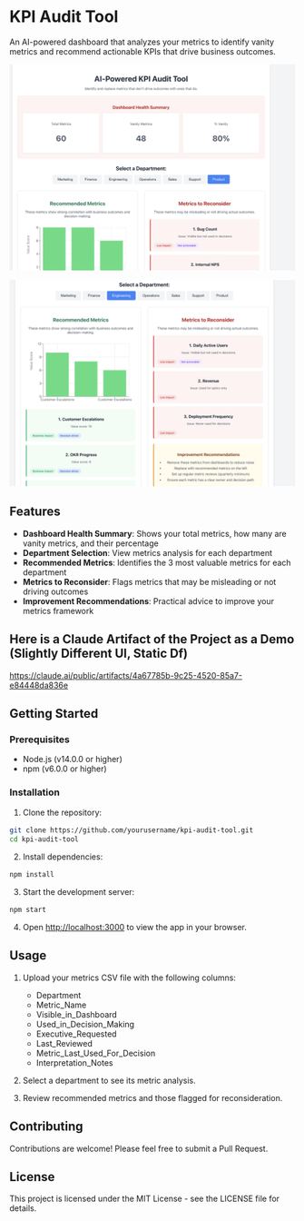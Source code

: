 # KPI Audit Tool

An AI-powered dashboard that analyzes your metrics to identify vanity metrics and recommend actionable KPIs that drive business outcomes.

![KPI Audit Tool Screenshots](screenshot1.png)

![KPI Audit Tool Screenshots](screenshot2.png)

## Features

- **Dashboard Health Summary**: Shows your total metrics, how many are vanity metrics, and their percentage
- **Department Selection**: View metrics analysis for each department
- **Recommended Metrics**: Identifies the 3 most valuable metrics for each department
- **Metrics to Reconsider**: Flags metrics that may be misleading or not driving outcomes
- **Improvement Recommendations**: Practical advice to improve your metrics framework

## Here is a Claude Artifact of the Project as a Demo (Slightly Different UI, Static Df)
https://claude.ai/public/artifacts/4a67785b-9c25-4520-85a7-e84448da836e

## Getting Started

### Prerequisites

- Node.js (v14.0.0 or higher)
- npm (v6.0.0 or higher)

### Installation

1. Clone the repository:
```bash
git clone https://github.com/yourusername/kpi-audit-tool.git
cd kpi-audit-tool
```

2. Install dependencies:
```bash
npm install
```

3. Start the development server:
```bash
npm start
```

4. Open [http://localhost:3000](http://localhost:3000) to view the app in your browser.

## Usage

1. Upload your metrics CSV file with the following columns:
   - Department
   - Metric_Name
   - Visible_in_Dashboard
   - Used_in_Decision_Making
   - Executive_Requested
   - Last_Reviewed
   - Metric_Last_Used_For_Decision
   - Interpretation_Notes

2. Select a department to see its metric analysis.

3. Review recommended metrics and those flagged for reconsideration.

## Contributing

Contributions are welcome! Please feel free to submit a Pull Request.

## License

This project is licensed under the MIT License - see the LICENSE file for details.
